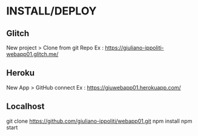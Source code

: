 # INSTALL/DEPLOY

## Glitch

New project > Clone from git Repo
Ex : https://giuliano-ippoliti-webapp01.glitch.me/

## Heroku

New App > GitHub connect
Ex : https://giuwebapp01.herokuapp.com/

## Localhost

git clone https://github.com/giuliano-ippoliti/webapp01.git
npm install
npm start

